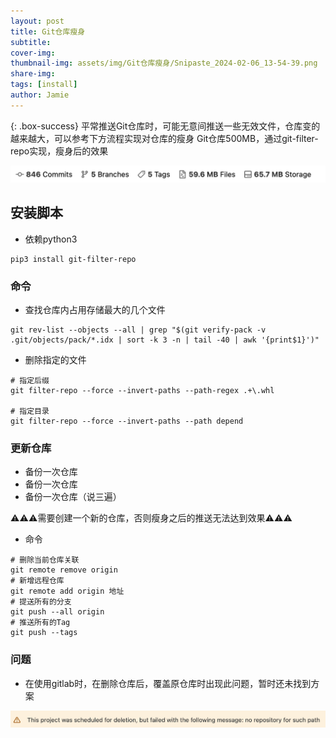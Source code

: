 ```yaml
---
layout: post
title: Git仓库瘦身
subtitle: 
cover-img: 
thumbnail-img: assets/img/Git仓库瘦身/Snipaste_2024-02-06_13-54-39.png
share-img: 
tags: [install]
author: Jamie
---
```


{: .box-success}
平常推送Git仓库时，可能无意间推送一些无效文件，仓库变的越来越大，可以参考下方流程实现对仓库的瘦身
Git仓库500MB，通过git-filter-repo实现，瘦身后的效果

![Crepe](/assets/img/Git仓库瘦身/Snipaste_2024-02-06_14-04-36.png)

## 安装脚本

- 依赖python3

```shell
pip3 install git-filter-repo
```

### 命令

- 查找仓库内占用存储最大的几个文件

```shell
git rev-list --objects --all | grep "$(git verify-pack -v .git/objects/pack/*.idx | sort -k 3 -n | tail -40 | awk '{print$1}')"
```

- 删除指定的文件

```shell
# 指定后缀
git filter-repo --force --invert-paths --path-regex .+\.whl

# 指定目录
git filter-repo --force --invert-paths --path depend
```

### 更新仓库

- 备份一次仓库
- 备份一次仓库
- 备份一次仓库（说三遍）

⚠️⚠️⚠️需要创建一个新的仓库，否则瘦身之后的推送无法达到效果⚠️⚠️⚠️

- 命令

```shell
# 删除当前仓库关联
git remote remove origin
# 新增远程仓库
git remote add origin 地址
# 提送所有的分支
git push --all origin
# 推送所有的Tag
git push --tags
```

### 问题

- 在使用gitlab时，在删除仓库后，覆盖原仓库时出现此问题，暂时还未找到方案

![Crepe](/assets/img/Git仓库瘦身/Snipaste_2024-02-06_14-02-14.png)
